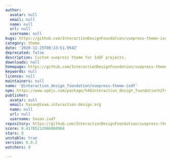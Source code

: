 ```yaml
---
author:
  avatar: null
  email: null
  name: null
  url: null
  username: null
bugs: https://github.com/InteractionDesignFoundation/vuepress-theme-ixdf/issues
category: theme
date: '2020-11-25T08:33:51.954Z'
deprecated: false
description: Custom vuepress theme for IxDF projects.
downloads: null
homepage: https://github.com/InteractionDesignFoundation/vuepress-theme-ixdf#readme
keywords: null
license: null
maintainers: null
name: '@interaction_design_foundation/vuepress-theme-ixdf'
npm: https://www.npmjs.com/package/%40interaction_design_foundation%2Fvuepress-theme-ixdf
publisher:
  avatar: null
  email: hasan@team.interaction-design.org
  name: null
  url: null
  username: hasan.ixdf
repository: https://github.com/InteractionDesignFoundation/vuepress-theme-ixdf
score: 0.41785212066060984
stars: 0
unstable: true
version: 0.0.2
watchers: 0

---
```



